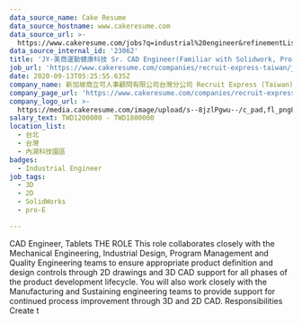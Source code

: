 ```yaml
---
data_source_name: Cake Resume
data_source_hostname: www.cakeresume.com
data_source_url: >-
  https://www.cakeresume.com/jobs?q=industrial%20engineer&refinementList%5Blang_name%5D%5B0%5D=English&refinementList%5Bsalary_type%5D=per_year
data_source_internal_id: '23062'
title: 'JY-美商運動健康科技 Sr. CAD Engineer(Familiar with Solidwork, Pro-E)'
job_url: 'https://www.cakeresume.com/companies/recruit-express-taiwan/jobs/9c8eef'
date: 2020-09-13T05:25:55.635Z
company_name: 新加坡商立可人事顧問有限公司台灣分公司 Recruit Express (Taiwan)
company_page_url: 'https://www.cakeresume.com/companies/recruit-express-taiwan'
company_logo_url: >-
  https://media.cakeresume.com/image/upload/s--8jzlPgwu--/c_pad,fl_png8,h_200,w_200/v1566176619/pxugexvfcc68sz5kf2sn.png
salary_text: TWD1200000 - TWD1800000
location_list:
  - 台北
  - 台灣
  - 內湖科技園區
badges:
  - Industrial Engineer
job_tags:
  - 3D
  - 2D
  - SolidWorks
  - pro-E

---
```


CAD Engineer, Tablets THE ROLE This role collaborates closely with the Mechanical Engineering, Industrial Design, Program Management and Quality Engineering teams to ensure appropriate product definition and design controls through 2D drawings and 3D CAD support for all phases of the product development lifecycle. You will also work closely with the Manufacturing and Sustaining engineering teams to provide support for continued process improvement through 3D and 2D CAD. Responsibilities Create t